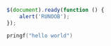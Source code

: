 
```javascript
$(document).ready(function () {
    alert('RUNOOB');
});
```

```c
pringf("hello world")
```
